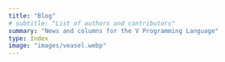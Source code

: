 ```yaml
---
title: "Blog"
# subtitle: "List of authors and contributors"
summary: "News and columns for the V Programming Language"
type: Index
image: "images/veasel.webp"
---
```

